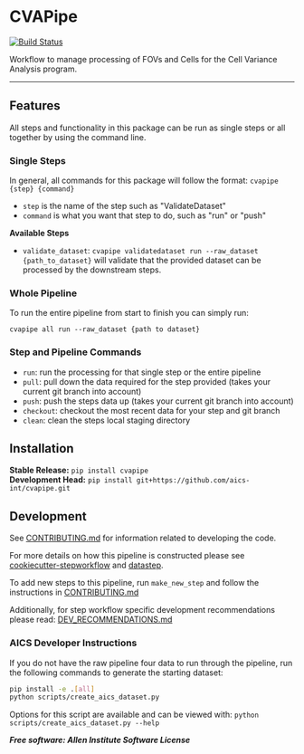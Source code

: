 # CVAPipe

[![Build Status](https://github.com/aics-int/cvapipe/workflows/Build%20Master/badge.svg)](https://github.com/aics-int/cvapipe/actions)

Workflow to manage processing of FOVs and Cells for the Cell Variance Analysis program.

---

## Features
All steps and functionality in this package can be run as single steps or all together
by using the command line.

### Single Steps
In general, all commands for this package will follow the format:
`cvapipe {step} {command}`

* `step` is the name of the step such as "ValidateDataset"
* `command` is what you want that step to do, such as "run" or "push"

**Available Steps**
* `validate_dataset`: `cvapipe validatedataset run --raw_dataset {path_to_dataset}`
will validate that the provided dataset can be processed by the downstream steps.

### Whole Pipeline
To run the entire pipeline from start to finish you can simply run:

`cvapipe all run --raw_dataset {path to dataset}`

### Step and Pipeline Commands

* `run`: run the processing for that single step or the entire pipeline
* `pull`: pull down the data required for the step provided (takes your current git
branch into account)
* `push`: push the steps data up (takes your current git branch into account)
* `checkout`: checkout the most recent data for your step and git branch
* `clean`: clean the steps local staging directory

## Installation
**Stable Release:** `pip install cvapipe`<br>
**Development Head:** `pip install git+https://github.com/aics-int/cvapipe.git`

## Development
See [CONTRIBUTING.md](https://github.com/aics-int/cvapipe/blob/master/CONTRIBUTING.md)
for information related to developing the code.

For more details on how this pipeline is constructed please see
[cookiecutter-stepworkflow](https://github.com/AllenCellModeling/cookiecutter-stepworkflow)
and [datastep](https://github.com/AllenCellModeling/datastep).

To add new steps to this pipeline, run `make_new_step` and follow the instructions in
[CONTRIBUTING.md](https://github.com/aics-int/cvapipe/blob/master/CONTRIBUTING.md)

Additionally, for step workflow specific development recommendations please read:
[DEV_RECOMMENDATIONS.md](https://github.com/aics-int/cvapipe/blob/master/DEV_RECOMMENDATIONS.md)

### AICS Developer Instructions
If you do not have the raw pipeline four data to run through the pipeline, run the
following commands to generate the starting dataset:

```bash
pip install -e .[all]
python scripts/create_aics_dataset.py
```

Options for this script are available and can be viewed with:
`python scripts/create_aics_dataset.py --help`

***Free software: Allen Institute Software License***
